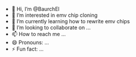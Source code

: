- 👋 Hi, I’m @BaurchEl
- 👀 I’m interested in emv chip cloning
- 🌱 I’m currently learning how to rewrite emv chips
- 💞️ I’m looking to collaborate on ...
- 📫 How to reach me ...
- 😄 Pronouns: ...
- ⚡ Fun fact: ...

<!---
BaurchEl/BaurchEl is a ✨ special ✨ repository because its `README.md` (this file) appears on your GitHub profile.
You can click the Preview link to take a look at your changes.
--->
